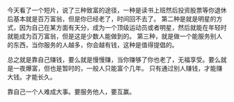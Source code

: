今天看了一个短片，说了三种致富的途径，一种是读书上班然后投资股票等你退休后基本就是百万富翁，但是你已经老了，时间回不去了。
第二种是就是明星的方式，因为自己在某方面有天分，成为一个顶级运动员或者明星，然后就能在年轻时就能成为百万富翁，但是这是少数人能做到的。
第三种，就是做一个能服务别人的东西，当你服务的人越多，你会越有钱，这种是值得提倡的。


总之就是靠自己赚钱，要么就是慢慢赚，当你赚够了你也老了，无福享受。要么就是一夜爆富，但也是暂时的，一般人只能富个几年。
只有通过别人赚钱，才能赚大钱。才能长久。

靠自己一个人难成大事。要服务他人，要互赢。